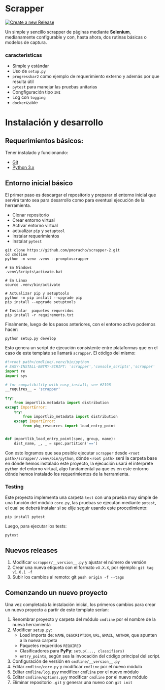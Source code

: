 # Scrapper

[![Create a new Release](https://github.com/pmoracho/scrapper-2/actions/workflows/new-release.yml/badge.svg)](https://github.com/pmoracho/scrapper-2/actions/workflows/new-release.yml)


Un simple y sencillo scrapper de páginas mediante **Selenium**, medianamente
configurable y con, hasta ahora, dos rutinas básicas o modelos de captura.

### características

* Simple y estándar
* Uso de `setup.py`
* `progressbar2` como ejemplo de requerimiento externo y además por que resulta útil
* `pytest` para manejar las pruebas unitarias
* Congfiguración tipo `INI`
* Log con `logging`
* `docker`izable


# Instalación y desarrollo
## Requerimientos básicos:

Tener instalado y funcionando:

* [Git][git]
* [Python 3.x][python]

## Entorno inicial básico

El primer paso es descargar el repositorio y preparar el entorno inicial que
servirá tanto sea para desarrollo como para eventual ejecución de la
herramienta.

* Clonar repositorio
* Crear entorno virtual
* Activar entorno virtual
* actualizar `pip` y `setuptool`
* Instalar requerimientos
* Instalar `pytest`

```
git clone https://github.com/pmoracho/scrapper-2.git
cd cmdline
python -m venv .venv --prompt=scrapper

# En Windows
.venv\Scripts\activate.bat

# En Linux
source .venv/bin/activate

# Actualizar pip y setuptools
python -m pip install --upgrade pip
pip install --upgrade setuptools

# Instalar  paquetes requeridos
pip install -r requirements.txt
```

Finalmente, luego de los pasos anteriores, con el entorno activo podemos hacer:

```
python setup.py develop
```

Esto genera un script de ejecución consistente entre plataformas que en el caso
de este template se llamará `scrapper`. El código del mismo:

```python
#!<root path>/cmdline/.venv/bin/python
# EASY-INSTALL-ENTRY-SCRIPT: 'scrapper','console_scripts','scrapper'
import re
import sys

# for compatibility with easy_install; see #2198
__requires__ = 'scrapper'

try:
    from importlib.metadata import distribution
except ImportError:
    try:
        from importlib_metadata import distribution
    except ImportError:
        from pkg_resources import load_entry_point


def importlib_load_entry_point(spec, group, name):
    dist_name, _, _ = spec.partition('==')
```

Con esto logramos que sea posible ejecutar `scrapper` desde `<root
path>/scrapper/.venv/bin/python`, dónde `<root path>` será la carpeta base en
dónde hemos instalado este proyecto, la ejecución usará el interprete `python`
del entorno virtual, algo fundamental ya que es en este entorno dónde hemos
instalado los requerimientos de la herramienta.

### Testing

Este proyecto implementa una carpeta `test` con una prueba muy simple de una
función del módulo `core.py`, las pruebas se ejecutan mediante `pytest`, el cual
se deberá instalar si se elije seguir usando este procedimiento:

```
pip install pytest
```

Luego, para ejecutar los tests:

```
pytest
```

## Nuevos releases

1. Modificar `scrapper/__version__.py` y ajustar el número de versión
2. Crear una nueva etiqueta con el formato `vX.X.X`, por ejemplo: `git tag v1.0.1 -f`
3. Subir los cambios al remoto: git `push origin -f --tags`


## Comenzando un nuevo proyecto

Una vez completada la instalación inicial, los primeros cambios para crear un
nuevo proyecto a partir de este template serían:

1. Renombrar proyecto y carpeta del módulo `cmdline` por el nombre de la nueva herramienta
2. Modificar `setup.py`:
    * Losd imports de: `NAME`, `DESCRIPTION`, `URL`, `EMAIL`, `AUTHOR`, que apunten a la nueva carpeta
    * Paquetes requeridos `REQUIRED`
    * Clasificadores para **PyPy**: `setup(..., classifiers)`
    * `entry_points`, según sea la invocación del código principal del script.
3. Configuración de versión en `cmdline/__version__.py`
4. Editar `cmdline/core.py` y modificar `cmdline` por el nuevo módulo
5. Editar `cmdline/log.py`y modificar `cmdline` por el nuevo módulo
6. Editar `cmdline/options.py`y modificar `cmdline` por el nuevo módulo
5. Eliminar repositorio `.git` y generar una nuevo con `git init`


[git]: https://git-scm.com/
[python]: https://www.python.org/
